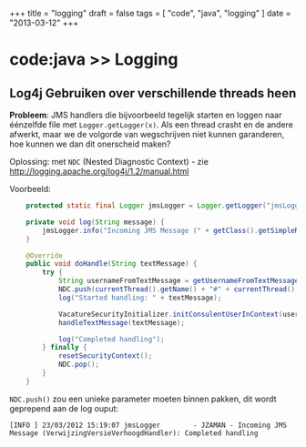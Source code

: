 +++
title = "logging"
draft = false
tags = [
    "code",
    "java",
    "logging"
]
date = "2013-03-12"
+++
# code:java >> Logging 

## Log4j Gebruiken over verschillende threads heen 

**Probleem**: JMS handlers die bijvoorbeeld tegelijk starten en loggen naar éénzelfde file met `Logger.getLogger(x)`. Als een thread crasht en de andere afwerkt, maar we de volgorde van wegschrijven niet kunnen garanderen, hoe kunnen we dan dit onerscheid maken? 

Oplossing: met `NDC` (Nested Diagnostic Context) - zie http://logging.apache.org/log4j/1.2/manual.html

Voorbeeld:

```java
	protected static final Logger jmsLogger = Logger.getLogger("jmsLogger");

	private void log(String message) {
		jmsLogger.info("Incoming JMS Message (" + getClass().getSimpleName() + "): " + message);
	}

	@Override
	public void doHandle(String textMessage) {
		try {
			String usernameFromTextMessage = getUsernameFromTextMessage(textMessage);
			NDC.push(currentThread().getName() + "#" + currentThread().getId() + "@" + usernameFromTextMessage);
			log("Started handling: " + textMessage);

			VacatureSecurityInitializer.initConsulentUserInContext(usernameFromTextMessage);
			handleTextMessage(textMessage);

			log("Completed handling");
		} finally {
			resetSecurityContext();
			NDC.pop();
		}
	}
```

`NDC.push()` zou een unieke parameter moeten binnen pakken, dit wordt geprepend aan de log ouput:

```
[INFO ] 23/03/2012 15:19:07 jmsLogger        - JZAMAN - Incoming JMS Message (VerwijzingVersieVerhoogdHandler): Completed handling
```